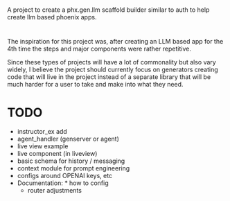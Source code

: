 #

A project to create a phx.gen.llm scaffold builder similar to auth to help create llm based phoenix apps.

#

The inspiration for this project was, after creating an LLM based app for the 4th time the steps and major components were rather repetitive. 

Since these types of projects will have a lot of commonality but also vary widely, I believe the project should currently focus on generators creating code that will live in the project instead of a separate library that will be much harder for a user to take and make into what they need.


# TODO

* instructor_ex add
* agent_handler (genserver or agent)
* live view example
* live component (in liveview)
* basic schema for history / messaging
* context module for prompt engineering
* configs around OPENAI keys, etc
* Documentation:
        * how to config
	* router adjustments
